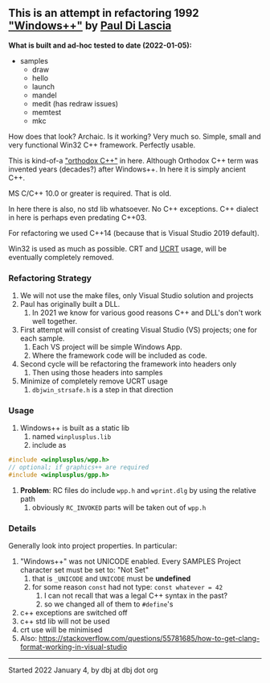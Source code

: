 
## This is an attempt in refactoring 1992 ["Windows++"](https://web.archive.org/web/20090606220454/http://www.dilascia.com/wpp.htm) by [Paul Di Lascia](https://en.wikipedia.org/wiki/Paul_DiLascia)

**What is built and ad-hoc tested to date (2022-01-05):**

- samples
  - draw
  - hello 
  - launch
  - mandel
  - medit (has redraw issues)
  - memtest
  - mkc

How does that look? Archaic. Is it working? Very much so. Simple, small and very functional Win32 C++ framework. Perfectly usable.

This is kind-of-a ["orthodox C++"](https://gist.github.com/bkaradzic/2e39896bc7d8c34e042b) in here. Although Orthodox C++ term was invented years (decades?) after Windows++. In here it is simply ancient C++. 

MS C/C++ 10.0 or greater is required. That is old.

In here there is also, no std lib whatsoever. No C++ exceptions.  C++ dialect in here is perhaps even predating C++03.

For refactoring we used C++14 (because that is Visual Studio 2019 default).

Win32 is used as much as possible. CRT and [UCRT](https://stackoverflow.com/questions/67848972/differences-between-msvcrt-ucrt-and-vcruntime-libraries) usage, will be eventually completely removed.


### Refactoring Strategy

1. We will not use the make files, only Visual Studio solution and projects
1. Paul has originally built a DLL. 
   1. In 2021 we know for various good reasons C++ and DLL's don't work well together.
2. First attempt will consist of creating Visual Studio (VS) projects; one for each sample.
   1. Each VS project will be simple Windows App.
   2. Where the framework code will be included as code. 
3. Second cycle will be refactoring the framework into headers only
   1. Then using those headers into samples
2. Minimize of completely remove UCRT usage
   1. `dbjwin_strsafe.h` is a step in that direction

### Usage

   1. Windows++ is built as a static lib
      1. named `winplusplus.lib`
      2. include as 
   ```cpp
   #include <winplusplus/wpp.h>
   // optional; if graphics++ are required
   #include <winplusplus/gpp.h>
   ```
   1. **Problem**: RC files do include `wpp.h` and `wprint.dlg` by using the relative path
      1. obviously `RC_INVOKED` parts will be taken out of `wpp.h`

### Details

Generally look into project properties. In particular:

1. "Windows++" was not UNICODE enabled. Every SAMPLES Project character set must be set to: "Not Set"
   1. that is `_UNICODE` and `UNICODE` must be **undefined**
   2. for some reason `const` had not type: `const whatever = 42`
      1. I can not recall that was a legal C++ syntax in the past?
      2. so we changed all of them to `#define`'s
2. c++ exceptions are switched off
3. c++ std lib will not be used
4. crt use will be minimised
5. Also: https://stackoverflow.com/questions/55781685/how-to-get-clang-format-working-in-visual-studio


---
Started 2022 January 4, by dbj at dbj dot org